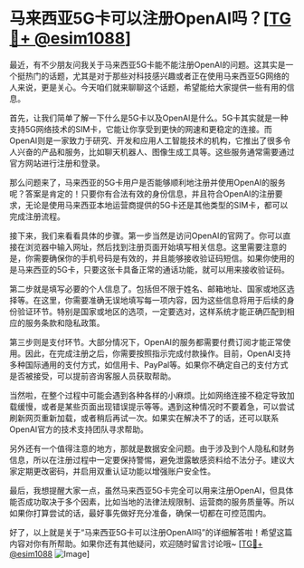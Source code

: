 # 马来西亚5G卡可以注册OpenAI吗？[[TG💪+ @esim1088](https://t.me/s/esim1088)]

最近，有不少朋友问我关于马来西亚5G卡能不能注册OpenAI的问题。这其实是一个挺热门的话题，尤其是对于那些对科技感兴趣或者正在使用马来西亚5G网络的人来说，更是关心。今天咱们就来聊聊这个话题，希望能给大家提供一些有用的信息。

首先，让我们简单了解一下什么是5G卡以及OpenAI是什么。5G卡其实就是一种支持5G网络技术的SIM卡，它能让你享受到更快的网速和更稳定的连接。而OpenAI则是一家致力于研究、开发和应用人工智能技术的机构，它推出了很多令人兴奋的产品和服务，比如聊天机器人、图像生成工具等。这些服务通常需要通过官方网站进行注册和登录。

那么问题来了，马来西亚的5G卡用户是否能够顺利地注册并使用OpenAI的服务呢？答案是肯定的！只要你有合法有效的身份信息，并且符合OpenAI的注册要求，无论是使用马来西亚本地运营商提供的5G卡还是其他类型的SIM卡，都可以完成注册流程。

接下来，我们来看看具体的步骤。第一步当然是访问OpenAI的官网了。你可以直接在浏览器中输入网址，然后找到注册页面开始填写相关信息。这里需要注意的是，你需要确保你的手机号码是有效的，并且能够接收验证码短信。如果你使用的是马来西亚的5G卡，只要这张卡具备正常的通话功能，就可以用来接收验证码。

第二步就是填写必要的个人信息了。包括但不限于姓名、邮箱地址、国家或地区选择等。在这里，你需要准确无误地填写每一项内容，因为这些信息将用于后续的身份验证环节。特别是国家或地区的选项，一定要选对，这样系统才能正确匹配到相应的服务条款和隐私政策。

第三步则是支付环节。大部分情况下，OpenAI的服务都需要付费订阅才能正常使用。因此，在完成注册之后，你需要按照指示完成付款操作。目前，OpenAI支持多种国际通用的支付方式，如信用卡、PayPal等。如果你不确定自己的支付方式是否被接受，可以提前咨询客服人员获取帮助。

当然啦，在整个过程中可能会遇到各种各样的小麻烦。比如网络连接不稳定导致加载缓慢，或者是某些页面出现错误提示等等。遇到这种情况时不要着急，可以尝试刷新网页重新加载，或者稍后再试一次。如果实在解决不了的话，还可以联系OpenAI官方的技术支持团队寻求帮助。

另外还有一个值得注意的地方，那就是数据安全问题。由于涉及到个人隐私和财务信息，所以在注册过程中一定要保持警惕，避免泄露敏感资料给不法分子。建议大家定期更改密码，并启用双重认证功能以增强账户安全性。

最后，我想提醒大家一点，虽然马来西亚5G卡完全可以用来注册OpenAI，但具体能否成功取决于多个因素，比如当地的法律法规限制、运营商的服务质量等。所以如果你打算尝试的话，最好事先做好充分准备，确保一切都在可控范围内。

好了，以上就是关于“马来西亚5G卡可以注册OpenAI吗”的详细解答啦！希望这篇内容对你有所帮助。如果你还有其他疑问，欢迎随时留言讨论哦~ [[TG💪+ @esim1088](https://t.me/s/esim1088) ![Image](https://i.postimg.cc/4NQfJmqS/Snipaste-2025-05-13-00-14-12.png)]